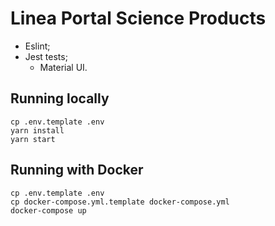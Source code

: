 # Linea Portal Science Products

- Eslint;
- Jest tests;
  - Material UI.

## Running locally

```
cp .env.template .env
yarn install
yarn start
```


## Running with Docker

```
cp .env.template .env
cp docker-compose.yml.template docker-compose.yml
docker-compose up
```
